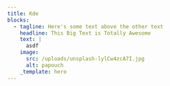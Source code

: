 ```yaml
---
title: Kde
blocks:
  - tagline: Here's some text above the other text
    headline: This Big Text is Totally Awesome
    text: |
      asdf
    image:
      src: /uploads/unsplash-lylCw4zcA7I.jpg
      alt: papouch
    _template: hero
---
```


